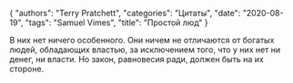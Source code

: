 {
   "authors": "Terry Pratchett",
   "categories": "Цитаты",
   "date": "2020-08-19",
   "tags": "Samuel Vimes",
   "title": "Простой люд"
}

В них нет ничего особенного. Они ничем не отличаются от богатых людей, обладающих властью, за исключением того, что у них нет ни денег, ни власти. Но закон, равновесия ради, должен быть на их стороне.
